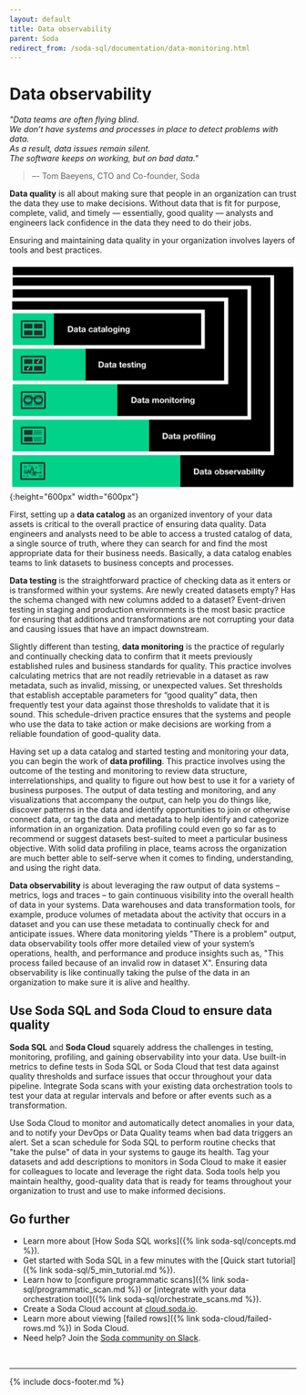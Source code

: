 ```yaml
---
layout: default
title: Data observability
parent: Soda
redirect_from: /soda-sql/documentation/data-monitoring.html
---
```


# Data observability 

*"Data teams are often flying blind. <br />We don’t have systems and processes in place to detect problems with data.  <br />As a result, data issues remain silent. <br />The software keeps on working, but on bad data."* <br />
 > –- Tom Baeyens, CTO and Co-founder, Soda

**Data quality** is all about making sure that people in an organization can trust the data they use to make decisions. Without data that is fit for purpose, complete, valid, and timely — essentially, good quality — analysts and engineers lack confidence in the data they need to do their jobs.

Ensuring and maintaining data quality in your organization involves layers of tools and best practices.

![data-quality](/assets/images/data-quality.png){:height="600px" width="600px"}

First, setting up a **data catalog** as an organized inventory of your data assets is critical to the overall practice of ensuring data quality. Data engineers and analysts need to be able to access a trusted catalog of data, a single source of truth, where they can search for and find the most appropriate data for their business needs. Basically, a data catalog enables teams to link datasets to business concepts and processes.

**Data testing** is the straightforward practice of checking data as it enters or is transformed within your systems. Are newly created datasets empty? Has the schema changed with new columns added to a dataset? Event-driven testing in staging and production environments is the most basic practice for ensuring that additions and transformations are not corrupting your data and causing issues that have an impact downstream.

Slightly different than testing, **data monitoring** is the practice of regularly and continually checking data to confirm that it meets previously established rules and business standards for quality. This practice involves calculating metrics that are not readily retrievable in a dataset as raw metadata, such as invalid, missing, or unexpected values. Set thresholds that establish acceptable parameters for “good quality” data, then frequently test your data against those thresholds to validate that it is sound. This schedule-driven practice ensures that the systems and people who use the data to take action or make decisions are working from a reliable foundation of good-quality data.

Having set up a data catalog and started testing and monitoring your data, you can begin the work of **data profiling**. This practice involves using the outcome of the testing and monitoring to review data structure, interrelationships, and quality to figure out how best to use it for a variety of business purposes. The output of data testing and monitoring, and any visualizations that accompany the output, can help you do things like, discover patterns in the data and identify opportunities to join or otherwise connect data, or tag the data and metadata to help identify and categorize information in an organization. Data profiling could even go so far as to recommend or suggest datasets best-suited to meet a particular business objective. With solid data profiling in place, teams across the organization are much better able to self-serve when it comes to finding, understanding, and using the right data.

**Data observability** is about leveraging the raw output of data systems – metrics, logs and traces – to gain continuous visibility into the overall health of data in your systems. Data warehouses and data transformation tools, for example, produce volumes of metadata about the activity that occurs in a dataset and you can use these metadata to continually check for and anticipate issues. Where data monitoring yields "There is a problem" output, data observability tools offer more detailed view of your system’s operations, health, and performance and produce insights such as, "This process failed because of an invalid row in dataset X". Ensuring data observability is like continually taking the pulse of the data in an organization to make sure it is alive and healthy.

## Use Soda SQL and Soda Cloud to ensure data quality

**Soda SQL** and **Soda Cloud** squarely address the challenges in testing, monitoring, profiling, and gaining observability into your data. Use built-in metrics to define tests in Soda SQL or Soda Cloud that test data against quality thresholds and surface issues that occur throughout your data pipeline. Integrate Soda scans with your existing data orchestration tools to test your data at regular intervals and before or after events such as a transformation.

Use Soda Cloud to monitor and automatically detect anomalies in your data, and to notify your DevOps or Data Quality teams when bad data triggers an alert. Set a scan schedule for Soda SQL to perform routine checks that "take the pulse" of data in your systems to gauge its health. Tag your datasets and add descriptions to monitors in Soda Cloud to make it easier for colleagues to locate and leverage the right data. Soda tools help you maintain healthy, good-quality data that is ready for teams throughout your organization to trust and use to make informed decisions.


## Go further

* Learn more about [How Soda SQL works]({% link soda-sql/concepts.md %}).
* Get started with Soda SQL in a few minutes with the [Quick start tutorial]({% link soda-sql/5_min_tutorial.md %}).
* Learn how to [configure programmatic scans]({% link soda-sql/programmatic_scan.md %}) or [integrate with your data orchestration tool]({% link soda-sql/orchestrate_scans.md %}).
* Create a Soda Cloud account at <a href="https://cloud.soda.io/signup" target="_blank"> cloud.soda.io</a>.
* Learn more about viewing [failed rows]({% link soda-cloud/failed-rows.md %}) in Soda Cloud.
* Need help? Join the <a href="http://community.soda.io/slack" target="_blank"> Soda community on Slack</a>.

<br />

---
{% include docs-footer.md %}